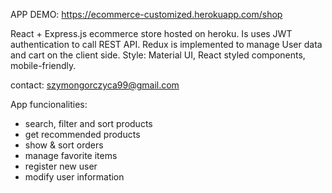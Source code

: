 APP DEMO: https://ecommerce-customized.herokuapp.com/shop


React + Express.js ecommerce store hosted on heroku. Is uses JWT authentication to call REST API. Redux is implemented to manage User data and cart on the client side.
Style: Material UI, React styled components, mobile-friendly.

contact: szymongorczyca99@gmail.com

App funcionalities: 
- search, filter and sort products
- get recommended products
- show & sort orders
- manage favorite items
- register new user
- modify user information
